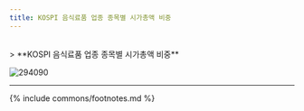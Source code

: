 ```yaml
---
title: KOSPI 음식료품 업종 종목별 시가총액 비중
---
```

<br>
> **KOSPI 음식료품 업종 종목별 시가총액 비중<a id="pie"></a>**

![294090](images/kospi_업종_음식료품_종목.png)

---
{% include commons/footnotes.md %}